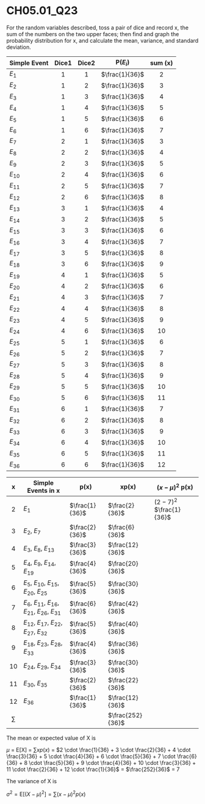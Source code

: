 # CH05.01_Q23 #

For the random variables described, toss a pair of dice and record x, the sum of the numbers on the two upper faces; then find and graph the probability distribution for x, and calculate the mean, variance, and standard deviation.


| Simple Event | Dice1 | Dice2 | P($E_i$)|sum (x) |
|--------------|:-----:|:-----:|:-------:|:------:|
| $E_1$        | 1     | 1     | $\frac{1}{36}$ | 2 |
| $E_2$        | 1     | 2     | $\frac{1}{36}$ | 3 |
| $E_3$        | 1     | 3     | $\frac{1}{36}$ | 4 |
| $E_4$        | 1     | 4     | $\frac{1}{36}$ | 5 |
| $E_5$        | 1     | 5     | $\frac{1}{36}$ | 6 |
| $E_6$        | 1     | 6     | $\frac{1}{36}$ | 7 |
| $E_7$        | 2     | 1     | $\frac{1}{36}$ | 3 |
| $E_8$        | 2     | 2     | $\frac{1}{36}$ | 4 |
| $E_9$        | 2     | 3     | $\frac{1}{36}$ | 5 |
| $E_{10}$     | 2     | 4     | $\frac{1}{36}$ | 6 |
| $E_{11}$     | 2     | 5     | $\frac{1}{36}$ | 7 |
| $E_{12}$     | 2     | 6     | $\frac{1}{36}$ | 8 |
| $E_{13}$     | 3     | 1     | $\frac{1}{36}$ | 4 |
| $E_{14}$     | 3     | 2     | $\frac{1}{36}$ | 5 |
| $E_{15}$     | 3     | 3     | $\frac{1}{36}$ | 6 |
| $E_{16}$     | 3     | 4     | $\frac{1}{36}$ | 7 |
| $E_{17}$     | 3     | 5     | $\frac{1}{36}$ | 8 |
| $E_{18}$     | 3     | 6     | $\frac{1}{36}$ | 9 |
| $E_{19}$     | 4     | 1     | $\frac{1}{36}$ | 5 |
| $E_{20}$     | 4     | 2     | $\frac{1}{36}$ | 6 |
| $E_{21}$     | 4     | 3     | $\frac{1}{36}$ | 7 |
| $E_{22}$     | 4     | 4     | $\frac{1}{36}$ | 8 |
| $E_{23}$     | 4     | 5     | $\frac{1}{36}$ | 9 |
| $E_{24}$     | 4     | 6     | $\frac{1}{36}$ | 10 |
| $E_{25}$     | 5     | 1     | $\frac{1}{36}$ | 6 |
| $E_{26}$     | 5     | 2     | $\frac{1}{36}$ | 7 |
| $E_{27}$     | 5     | 3     | $\frac{1}{36}$ | 8 |
| $E_{28}$     | 5     | 4     | $\frac{1}{36}$ | 9 |
| $E_{29}$     | 5     | 5     | $\frac{1}{36}$ | 10 |
| $E_{30}$     | 5     | 6     | $\frac{1}{36}$ | 11 |
| $E_{31}$     | 6     | 1     | $\frac{1}{36}$ | 7 |
| $E_{32}$     | 6     | 2     | $\frac{1}{36}$ | 8 |
| $E_{33}$     | 6     | 3     | $\frac{1}{36}$ | 9 |
| $E_{34}$     | 6     | 4     | $\frac{1}{36}$ | 10 |
| $E_{35}$     | 6     | 5     | $\frac{1}{36}$ | 11 |
| $E_{36}$     | 6     | 6     | $\frac{1}{36}$ | 12 |



| x  | Simple Events in x | p(x) | xp(x) | $(x - \mu)^2$ p(x) |
|:--:|--------------------|------|-------|--------------------|
| 2  | $E_1$              | $\frac{1}{36}$ | $\frac{2}{36}$ | $(2-7)^2$ $\frac{1}{36}$ |
| 3  | $E_2$, $E_7$       | $\frac{2}{36}$ | $\frac{6}{36}$ | |
| 4  | $E_3$, $E_8$, $E_{13}$ | $\frac{3}{36}$ | $\frac{12}{36}$ | 
| 5  | $E_4$, $E_9$, $E_{14}$, $E_{19}$ | $\frac{4}{36}$ | $\frac{20}{36}$ |
| 6  | $E_5$, $E_{10}$, $E_{15}$, $E_{20}$, $E_{25}$ | $\frac{5}{36}$ | $\frac{30}{36}$ |
| 7  | $E_6$, $E_{11}$, $E_{16}$, $E_{21}$, $E_{26}$, $E_{31}$ | $\frac{6}{36}$ | $\frac{42}{36}$ |
| 8  | $E_{12}$, $E_{17}$, $E_{22}$, $E_{27}$, $E_{32}$ | $\frac{5}{36}$ | $\frac{40}{36}$ |
| 9  | $E_{18}$, $E_{23}$, $E_{28}$, $E_{33}$ | $\frac{4}{36}$ | $\frac{36}{36}$ |
| 10 | $E_{24}$, $E_{29}$, $E_{34}$ | $\frac{3}{36}$ | $\frac{30}{36}$ |
| 11 | $E_{30}$, $E_{35}$ | $\frac{2}{36}$ | $\frac{22}{36}$ |
| 12 | $E_{36}$           | $\frac{1}{36}$ | $\frac{12}{36}$ |
| $\sum$ |                |                | $\frac{252}{36}$ |


The mean or expected value of X is

$\mu$ = E[X] = $\sum xp(x)$ = $2 \cdot \frac{1}{36} + 3 \cdot \frac{2}{36} + 4 \cdot \frac{3}{36} + 5 \cdot \frac{4}{36} + 6 \cdot \frac{5}{36} + 7 \cdot \frac{6}{36} + 8 \cdot \frac{5}{36} + 9 \cdot \frac{4}{36} + 10 \cdot \frac{3}{36} + 11 \cdot \frac{2}{36} + 12 \cdot \frac{1}{36}$ = $\frac{252}{36}$ = 7

The variance of X is 

$\sigma^2 = \text{E}\left[(X - \mu)^2\right] = \sum (x - \mu)^2 p(x)$


